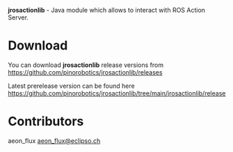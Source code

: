 **jrosactionlib** - Java module which allows to interact with ROS Action Server.

# Download

You can download **jrosactionlib** release versions from <https://github.com/pinorobotics/jrosactionlib/releases>

Latest prerelease version can be found here <https://github.com/pinorobotics/jrosactionlib/tree/main/jrosactionlib/release>

# Contributors

aeon_flux <aeon_flux@eclipso.ch>
